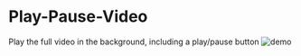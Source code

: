 # Play-Pause-Video
 Play the full video in the background, including a play/pause button
![demo](https://github.com/DhruvinBhalala/Play-Pause-Video/assets/142414337/1cdf5976-b515-48a8-a63b-4b9e3225eae7)
